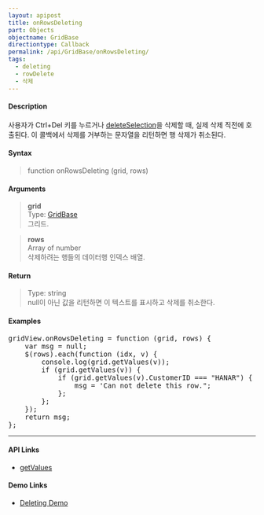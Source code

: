 ```yaml
---
layout: apipost
title: onRowsDeleting
part: Objects
objectname: GridBase
directiontype: Callback
permalink: /api/GridBase/onRowsDeleting/
tags:
  - deleting
  - rowDelete
  - 삭제
---
```



#### Description

 사용자가 Ctrl+Del 키를 누르거나 [deleteSelection](/api/GridBase/deleteSelection/)을 삭제할 때, 실제 삭제 직전에 호출된다. 이 콜백에서 삭제를 거부하는 문자열을 리턴하면 행 삭제가 취소된다.   

#### Syntax

> function onRowsDeleting (grid, rows)  

#### Arguments

> **grid**  
> Type: [GridBase](/api/GridBase/)  
> 그리드.  

> **rows**  
> Array of number  
> 삭제하려는 행들의 데이터행 인덱스 배열.  

#### Return

> Type: string  
> null이 아닌 값을 리턴하면 이 텍스트를 표시하고 삭제를 취소한다.  

#### Examples 

<pre class="prettyprint">
gridView.onRowsDeleting = function (grid, rows) {
    var msg = null;
    $(rows).each(function (idx, v) {
        console.log(grid.getValues(v));
        if (grid.getValues(v)) {
            if (grid.getValues(v).CustomerID === "HANAR") {
                msg = 'Can not delete this row.";
            };
        };
    });
    return msg;
};
</pre>

---

#### API Links

* [getValues](/api/GridBase/getValues)

#### Demo Links

* [Deleting Demo](http://demo.realgrid.com/Demo/Deleting)